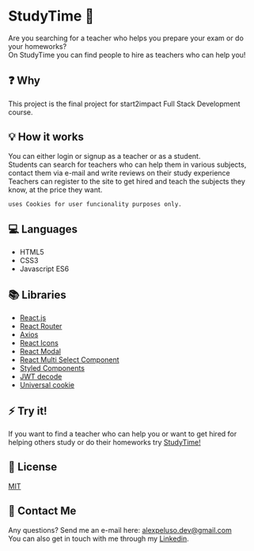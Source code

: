 # StudyTime :orange_book:

Are you searching for a teacher who helps you prepare your exam or do your homeworks? <br>
On StudyTime you can find people to hire as teachers who can help you!

## :question: Why

This project is the final project for start2impact Full Stack Development course.<br>

## :bulb: How it works

You can either login or signup as a teacher or as a student.<br>
Students can search for teachers who can help them in various subjects, contact them via e-mail and write reviews on their study experience<br>
Teachers can register to the site to get hired and teach the subjects they know, at the price they want.<br>

`uses Cookies for user funcionality purposes only.`

## :computer: Languages

- HTML5
- CSS3
- Javascript ES6

## :books: Libraries

- [React.js](https://it.reactjs.org/)
- [React Router](https://reactrouter.com/en/main)
- [Axios](https://axios-http.com/)
- [React Icons](https://react-icons.github.io/react-icons/)
- [React Modal](https://https://github.com/reactjs/react-modal.com/)
- [React Multi Select Component](https://github.com/hc-oss/react-multi-select-component)
- [Styled Components](https://styled-components.com/)
- [JWT decode](https://github.com/auth0/jwt-decode)
- [Universal cookie](https://github.com/reactivestack/cookies)

## :zap: Try it!

If you want to find a teacher who can help you or want to get hired for helping others study or do their homeworks try [StudyTime!](https://studytimes.netlify.app/)
 
## :page_with_curl: License

[MIT](https://choosealicense.com/licenses/mit/)

## :e-mail: Contact Me

Any questions? Send me an e-mail here: alexpeluso.dev@gmail.com <br>
You can also get in touch with me through my [Linkedin](https://www.linkedin.com/in/alex-peluso-a42347227/).
